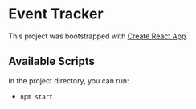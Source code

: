 # Event Tracker 

This project was bootstrapped with [Create React App](https://github.com/facebook/create-react-app).

## Available Scripts

In the project directory, you can run:

- `npm start`

